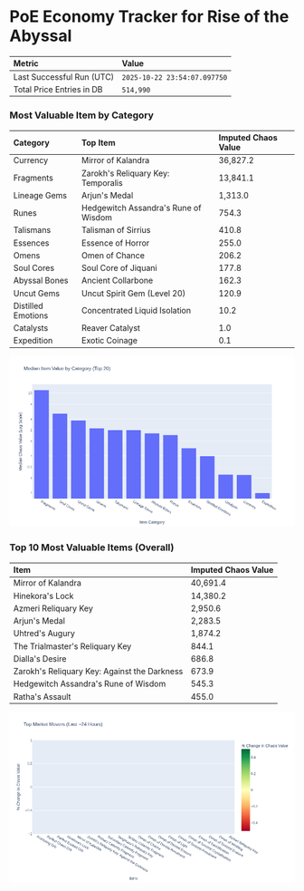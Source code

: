 # PoE Economy Tracker for Rise of the Abyssal

<!-- START_MAINTENANCE -->
| Metric | Value |
|:---|:---|
| Last Successful Run (UTC) | `2025-10-22 23:54:07.097750` |
| Total Price Entries in DB | `514,990` |

<!-- END_MAINTENANCE -->

<!-- START_DATAFRAME_DEBUG -->
<!-- END_DATAFRAME_DEBUG -->

<!-- START_CATEGORY_ANALYSIS -->
### Most Valuable Item by Category
| Category | Top Item | Imputed Chaos Value |
| :--- | :--- | :--- |
| Currency | Mirror of Kalandra | 36,827.2 |
| Fragments | Zarokh's Reliquary Key: Temporalis | 13,841.1 |
| Lineage Gems | Arjun's Medal | 1,313.0 |
| Runes | Hedgewitch Assandra's Rune of Wisdom | 754.3 |
| Talismans | Talisman of Sirrius | 410.8 |
| Essences | Essence of Horror | 255.0 |
| Omens | Omen of Chance | 206.2 |
| Soul Cores | Soul Core of Jiquani | 177.8 |
| Abyssal Bones | Ancient Collarbone | 162.3 |
| Uncut Gems | Uncut Spirit Gem (Level 20) | 120.9 |
| Distilled Emotions | Concentrated Liquid Isolation | 10.2 |
| Catalysts | Reaver Catalyst | 1.0 |
| Expedition | Exotic Coinage | 0.1 |


![Category Analysis Chart](charts/category_analysis.png)
<!-- END_ANALYSIS -->

<!-- START_ANALYSIS -->
### Top 10 Most Valuable Items (Overall)
| Item | Imputed Chaos Value |
| :--- | :--- |
| Mirror of Kalandra | 40,691.4 |
| Hinekora's Lock | 14,380.2 |
| Azmeri Reliquary Key | 2,950.6 |
| Arjun's Medal | 2,283.5 |
| Uhtred's Augury | 1,874.2 |
| The Trialmaster's Reliquary Key | 844.1 |
| Dialla's Desire | 686.8 |
| Zarokh's Reliquary Key: Against the Darkness | 673.9 |
| Hedgewitch Assandra's Rune of Wisdom | 545.3 |
| Ratha's Assault | 455.0 |


![Market Movers Chart](charts/market_movers.png)
<!-- END_ANALYSIS -->
